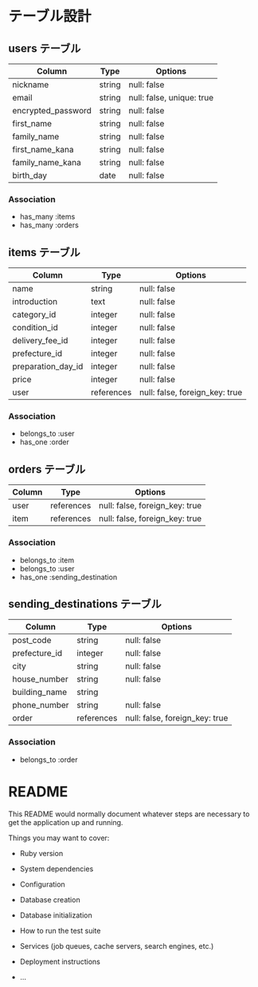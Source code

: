 # テーブル設計

## users テーブル
| Column              | Type               | Options                                |
| --------------------|--------------------|----------------------------------------|
| nickname            | string             | null: false                            |
| email               | string             | null: false, unique: true              |
| encrypted_password  | string             | null: false                            |
| first_name          | string             | null: false                            |
| family_name         | string             | null: false                            |
| first_name_kana     | string             | null: false                            |
| family_name_kana    | string             | null: false                            |
| birth_day           | date               | null: false                            |

### Association
- has_many :items
- has_many :orders


## items テーブル
| Column              | Type         | Options                        |
| --------------------| -------------|--------------------------------|
| name                | string       | null: false                    |
| introduction        | text         | null: false                    |
| category_id         | integer      | null: false                    |
| condition_id        | integer      | null: false                    |
| delivery_fee_id     | integer      | null: false                    |
| prefecture_id       | integer      | null: false                    |
| preparation_day_id  | integer      | null: false                    |
| price               | integer      | null: false                    |
| user                | references   | null: false, foreign_key: true |

### Association
- belongs_to :user
- has_one :order


## orders テーブル
| Column               | Type         | Options                        |
| ---------------------|--------------|--------------------------------|
| user                 | references   | null: false, foreign_key: true |
| item                 | references   | null: false, foreign_key: true |

### Association
- belongs_to :item
- belongs_to :user
- has_one :sending_destination


## sending_destinations テーブル
| Column                        | Type         | Options                        |
| ------------------------------|--------------|--------------------------------|
| post_code                     | string       | null: false                    |
| prefecture_id                 | integer      | null: false                    |
| city                          | string       | null: false                    |
| house_number                  | string       | null: false                    |
| building_name                 | string       |                                |
| phone_number                  | string       | null: false                    |
| order                         | references   | null: false, foreign_key: true |

### Association
- belongs_to :order


# README

This README would normally document whatever steps are necessary to get the
application up and running.

Things you may want to cover:

* Ruby version

* System dependencies

* Configuration

* Database creation

* Database initialization

* How to run the test suite

* Services (job queues, cache servers, search engines, etc.)

* Deployment instructions

* ...
